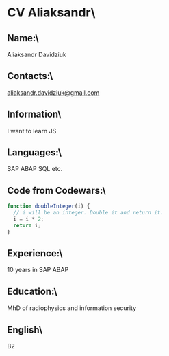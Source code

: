# CV Aliaksandr\

## Name:\
Aliaksandr Davidziuk

## Contacts:\
[aliaksandr.davidziuk@gmail.com](mailto:aliaksandr.davidziuk@gmail.com)

## Information\
I want to learn JS

## Languages:\
SAP ABAP
SQL
etc.

## Code from Codewars:\
```javascript
function doubleInteger(i) {
  // i will be an integer. Double it and return it.
  i = i * 2;
  return i;
}
```

## Experience:\
10 years in SAP ABAP

## Education:\
MhD of radiophysics and information security

## English\
B2
